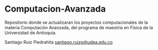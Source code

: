 # Computacion-Avanzada

Repositorio donde se actualizaran los proyectos computacionales de la materia Computación Avanzada, del programa de maestria en Física de la Universidad de Antioquia.

Santiago Ruiz Piedrahita
santiago.ruizp@udea.edu.co
